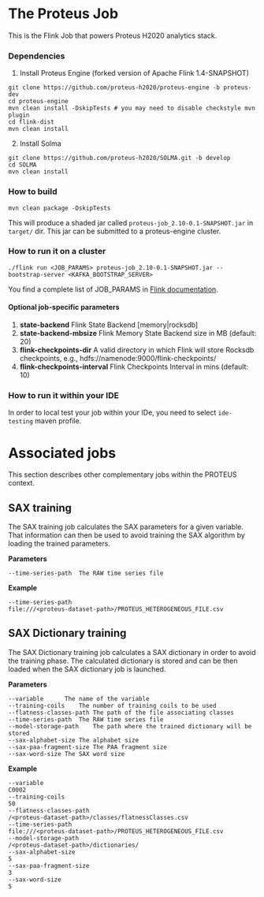 # The Proteus Job

This is the Flink Job that powers Proteus H2020 analytics stack.

### Dependencies
1. Install Proteus Engine (forked version of Apache Flink 1.4-SNAPSHOT)
```shell
git clone https://github.com/proteus-h2020/proteus-engine -b proteus-dev
cd proteus-engine
mvn clean install -DskipTests # you may need to disable checkstyle mvn plugin
cd flink-dist
mvn clean install
```
2. Install Solma

```shell
git clone https://github.com/proteus-h2020/SOLMA.git -b develop
cd SOLMA
mvn clean install
```

### How to build

```shell
mvn clean package -DskipTests
```

This will produce a shaded jar called ```proteus-job_2.10-0.1-SNAPSHOT.jar``` in ```target/``` dir. This jar can be submitted to a proteus-engine cluster.

### How to run it on a cluster

```
./flink run <JOB_PARAMS> proteus-job_2.10-0.1-SNAPSHOT.jar --bootstrap-server <KAFKA_BOOTSTRAP_SERVER>
```

You find a complete list of JOB_PARAMS in [Flink documentation](https://ci.apache.org/projects/flink/flink-docs-release-1.3/setup/cli.html).

#### Optional job-specific parameters

1. **state-backend**	Flink State Backend [memory|rocksdb]
2. **state-backend-mbsize**	Flink Memory State Backend size in MB (default: 20)
3. **flink-checkpoints-dir** A valid directory in which Flink will store Rocksdb checkpoints, e.g., hdfs://namenode:9000/flink-checkpoints/
4. **flink-checkpoints-interval**	Flink Checkpoints Interval in mins (default: 10)
### How to run it within your IDE

In order to local test your job within your IDe, you need to select ```ide-testing``` maven profile.

# Associated jobs

This section describes other complementary jobs within the PROTEUS context.

## SAX training

The SAX training job calculates the SAX parameters for a given variable. That information
can then be used to avoid training the SAX algorithm by loading the trained parameters.

**Parameters**
```
--time-series-path	The RAW time series file
```

**Example**
```
--time-series-path
file:///<proteus-dataset-path>/PROTEUS_HETEROGENEOUS_FILE.csv
```


## SAX Dictionary training

The SAX Dictionary training job calculates a SAX dictionary in order to avoid the training
phase. The calculated dictionary is stored and can be then loaded when the SAX dictionary job
is launched.

**Parameters**
```
--variable		The name of the variable
--training-coils	The number of training coils to be used
--flatness-classes-path	The path of the file associating classes
--time-series-path	The RAW time series file
--model-storage-path	The path where the trained dictionary will be stored
--sax-alphabet-size	The alphabet size
--sax-paa-fragment-size	The PAA fragment size
--sax-word-size	The SAX word size
```

**Example**
```
--variable
C0002
--training-coils
50
--flatness-classes-path
/<proteus-dataset-path>/classes/flatnessClasses.csv
--time-series-path
file:///<proteus-dataset-path>/PROTEUS_HETEROGENEOUS_FILE.csv
--model-storage-path
/<proteus-dataset-path>/dictionaries/
--sax-alphabet-size
5
--sax-paa-fragment-size
3
--sax-word-size
5
```

